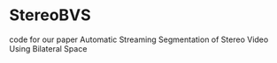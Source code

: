 # StereoBVS
code for our paper Automatic Streaming Segmentation of Stereo Video Using Bilateral Space
